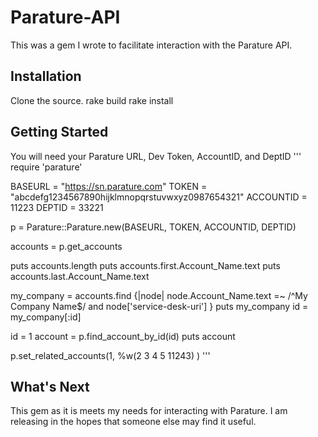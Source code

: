 # Parature-API #
This was a gem I wrote to facilitate interaction with the Parature API.

## Installation ##
Clone the source.
rake build
rake install


## Getting Started ##
You will need your Parature URL, Dev Token, AccountID, and DeptID
'''
require 'parature'

BASEURL = "https://sn.parature.com"
TOKEN = "abcdefg1234567890hijklmnopqrstuvwxyz0987654321"
ACCOUNTID = 11223
DEPTID = 33221

p = Parature::Parature.new(BASEURL, TOKEN, ACCOUNTID, DEPTID)

accounts = p.get_accounts

puts accounts.length
puts accounts.first.Account_Name.text
puts accounts.last.Account_Name.text

my_company = accounts.find {|node| node.Account_Name.text =~ /^My Company Name$/ and node['service-desk-uri'] }
puts my_company
id = my_company[:id]

id = 1
account = p.find_account_by_id(id)
puts account

p.set_related_accounts(1, %w(2 3 4 5 11243) )
'''

## What's Next ##
This gem as it is meets my needs for interacting with Parature.  I am releasing in the hopes that someone else may find it useful.

